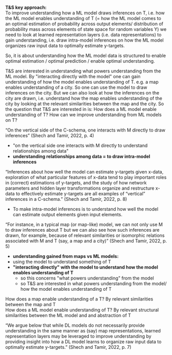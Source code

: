 **T&S key approach:**  
To improve understanding how a ML model draws inferences on T, i.e. how the ML model enables understanding of T (= how the ML model comes to an optimal estimation of probability across output elements/ distribution of probability mass across elements of state space for random variables Y) we need to look at learned representation layers (i.e. data representations) to gain understanding, i.e. draw intra-model inferences on how the ML model organizes raw input data to optimally estimate y-targets.

So, it is about understanding how the ML model data is structured to enable optimal estimation / optimal prediction / enable optimal understanding.

T&S are interested in understanding what powers understanding from the ML model.
By "interacting directly with the model" one can gain understanding of how the model enables understanding of T.
e.g. a map enables understanding of a city. So one can use the model to draw inferences on the city. But we can also look at how the inferences on the city are drawn, i.e. understand how the map enables understanding of the city by looking at the relevant similarities between the map and the city.
So the question that T&S are interested in is: 
How does a ML model enable understanding of T? How can we improve understanding from ML models on T?






“On the vertical side of the C-schema, one interacts with M directly to draw inferences” (Shech and Tamir, 2022, p. 4) 
- "on the vertical side one interacts with M directly to understand relationships among data"
- **understanding relationships among data = to draw intra-model inferences**


“Inferences about how well the model can estimate y-targets given x-data, exploration of what particular features of x-data tend to play important roles in (correct) estimations of y-targets, and the study of how network parameters and hidden layer transformations organize and restructure x-data to effectively estimate y-targets are all examples of “vertical” inferences in a C-schema.” (Shech and Tamir, 2022, p. 8)
- To make intra-model inferences is to understand how well the model can estimate output elements given input elements.

“For instance, in a typical map (or map-like) model, we can not only use M to draw inferences about T but we can also see how such inferences are drawn, for example, because of relevant similarities or isomorphic relations associated with M and T (say, a map and a city)” (Shech and Tamir, 2022, p. 5) 
- **understanding gained from maps vs ML models:**
- using the model to understand something of T 
- **"interacting directly" with the model to understand how the model enables understanding of T**
	- so this concerns "what powers understanding" from the model
	- so T&S are interested in what powers understanding from the model/ how the model enables understanding of T

How does a map enable understanding of a T? By relevant similarities between the map and T  
How does a ML model enable understanding of T? By relevant structural similarities between the ML model and and abstraction of T

“We argue below that while DL models do not necessarily provide understanding in the same manner as (say) map representations, learned representation layers may be leveraged to improve understanding by providing insight into how a DL model learns to organize raw input data to optimally estimate y-targets.” (Shech and Tamir, 2022, p. 7) 



